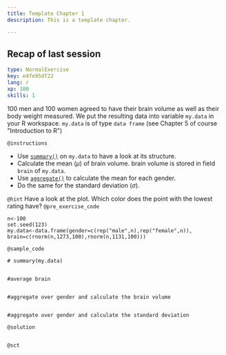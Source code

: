 ```yaml
---
title: Template Chapter 1
description: This is a template chapter.

---
```

## Recap of last session

```yaml
type: NormalExercise
key: e4fe95df22
lang: r
xp: 100
skills: 1
```
100 men and 100 women agreed to have their brain volume as well as their body weight measured. We put the resulting data into variable `my.data` in your R workspace. `my.data` is of type `data frame` (see Chapter 5 of course "Introduction to R")


`@instructions`
- Use [`summary()`](https://www.rdocumentation.org/packages/base/versions/3.4.3/topics/summary) on `my.data` to have a look at its structure.
- Calculate the mean ($\mu$) of brain volume. brain volume is stored in field `brain` of `my.data`.
- Use [`aggregate()`](https://www.rdocumentation.org/packages/stats/versions/3.4.3/topics/aggregate) to calculate the mean for each gender.
- Do the same for the standard deviation ($\sigma$).

`@hint`
Have a look at the plot. Which color does the point with the lowest rating have?
`@pre_exercise_code`
```{r}
n<-100
set.seed(123)
my.data<-data.frame(gender=c(rep("male",n),rep("female",n)), brain=c(rnorm(n,1273,100),rnorm(n,1131,100)))
```

`@sample_code`
```{r}
# summary(my.data)


#average brain


#aggregate over gender and calculate the brain volume


#aggregate over gender and calculate the standard deviation

```

`@solution`
```{r}

```

`@sct`
```{r}

```
